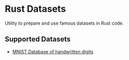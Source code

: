 Rust Datasets
=============

Utility to prepare and use famous datasets in Rust code.

Supported Datasets
------------------

* [MNIST Database of handwritten digits](http://yann.lecun.com/exdb/mnist/)

